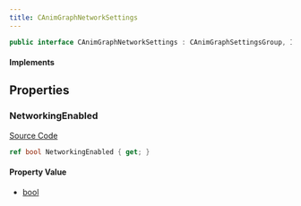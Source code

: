 ```yaml
---
title: CAnimGraphNetworkSettings
---
```


```csharp
public interface CAnimGraphNetworkSettings : CAnimGraphSettingsGroup, ISchemaClass<CAnimGraphSettingsGroup>, ISchemaClass<CAnimGraphNetworkSettings>, ISchemaField, ISchemaClass, INativeHandle
```

#### Implements

## Properties

### NetworkingEnabled

[Source Code](https://github.com/swiftly-solution/swiftlys2/blob/beta/managed/src/SwiftlyS2.Generated/Schemas/Interfaces/CAnimGraphNetworkSettings.cs#L16)

```csharp
ref bool NetworkingEnabled { get; }
```

#### Property Value

- [bool](https://learn.microsoft.com/dotnet/api/system.boolean)

